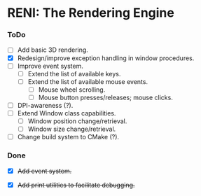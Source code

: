 # RENI: The Rendering Engine

### ToDo

 - [ ] Add basic 3D rendering.
 - [x] Redesign/improve exception handling in window procedures.
 - [ ] Improve event system.
	- [ ] Extend the list of available keys.
	- [ ] Extend the list of available mouse events.
		- [ ] Mouse wheel scrolling.
		- [ ] Mouse button presses/releases; mouse clicks.
 - [ ] DPI-awareness (?).
 - [ ] Extend Window class capabilities.
	- [ ] Window position change/retrieval.
	- [ ] Window size change/retrieval.
 - [ ] Change build system to CMake (?).

### Done

 - [x] ~~Add event system.~~
 - [x] ~~Add print utilities to facilitate debugging.~~
 